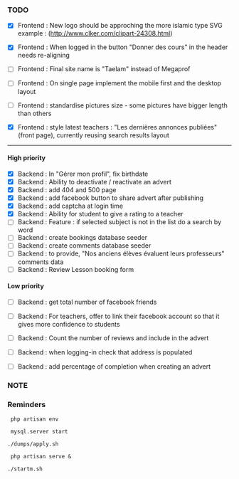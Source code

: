 ### TODO

- [x] Frontend : New logo should be approching the more islamic type SVG example : (http://www.clker.com/clipart-24308.html)
- [x] Frontend : When logged in the button "Donner des cours" in the header needs re-aligning

- [ ] Frontend : Final site name is "Taelam" instead of Megaprof
- [ ] Frontend : On single page implement the mobile first and the desktop layout
- [ ] Frontend : standardise pictures size - some pictures have bigger length than others
- [x] Frontend : style latest teachers : "Les dernières annonces publiées"(front page), currently reusing search results layout

--------------------------------------------------------------------------------

#### High priority

- [x] Backend : In "Gérer mon profil", fix birthdate
- [x] Backend : Ability to deactivate / reactivate an advert
- [x] Backend : add 404 and 500 page
- [x] Backend : add facebook button to share advert after publishing
- [x] Backend : add captcha at login time
- [x] Backend : Ability for student to give a rating to a teacher
- [ ] Backend : Feature : if selected subject is not in the list do a search by word
- [ ] Backend : create bookings database seeder 
- [ ] Backend : create comments database seeder
- [ ] Backend : to provide, "Nos anciens élèves évaluent leurs professeurs" comments data
- [ ] Backend : Review Lesson booking form

#### Low priority
- [ ] Backend : get total number of facebook friends
- [ ] Backend : For teachers, offer to link their facebook account so that it gives more confidence to students
- [ ] Backend : Count the number of reviews and include in the advert
- [ ] Backend : when logging-in check that address is populated
- [ ] Backend : add percentage of completion when creating an advert




### NOTE


### Reminders
` php artisan env`

` mysql.server start`

` ./dumps/apply.sh `

` php artisan serve &`

`./startm.sh`
